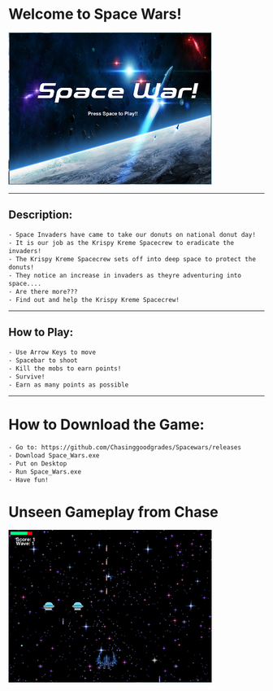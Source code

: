 # Welcome to Space Wars!
![alt text](https://raw.githubusercontent.com/Chasinggoodgrades/Spacewars/master/images/startscreenscreenie.PNG)

---

## Description:
    - Space Invaders have came to take our donuts on national donut day!
    - It is our job as the Krispy Kreme Spacecrew to eradicate the invaders!
    - The Krispy Kreme Spacecrew sets off into deep space to protect the donuts!
    - They notice an increase in invaders as theyre adventuring into space....
    - Are there more???
    - Find out and help the Krispy Kreme Spacecrew!

---

## How to Play:
    - Use Arrow Keys to move
    - Spacebar to shoot
    - Kill the mobs to earn points!
    - Survive!
    - Earn as many points as possible

---

# How to Download the Game:
    - Go to: https://github.com/Chasinggoodgrades/Spacewars/releases
    - Download Space_Wars.exe
    - Put on Desktop
    - Run Space_Wars.exe
    - Have fun!


# Unseen Gameplay from Chase
![alt text](https://raw.githubusercontent.com/Chasinggoodgrades/Spacewars/master/images/Screenshot.PNG)
    

    
